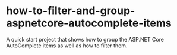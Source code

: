 # how-to-filter-and-group-aspnetcore-autocomplete-items
A quick start project that shows how to group the ASP.NET Core AutoComplete items as well as how to filter them.
